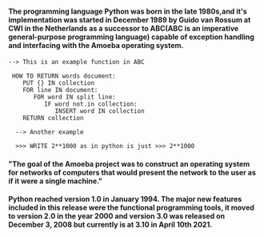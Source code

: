 #### The programming language Python was born in the late 1980s,and it's implementation was started in December 1989 by Guido van Rossum at CWI in the Netherlands as a successor to ABC(ABC is an imperative general-purpose programming language) capable of exception handling and interfacing with the Amoeba operating system.

  ~~~
  --> This is an example function in ABC

   HOW TO RETURN words document:
      PUT {} IN collection
      FOR line IN document:
         FOR word IN split line:
            IF word not.in collection:
               INSERT word IN collection
      RETURN collection

    --> Another example

    >>> WRITE 2**1000 as in python is just >>> 2**1000 
  ~~~
#### "The goal of the Amoeba project was to construct an operating system for networks of computers that would present the network to the user as if it were a single machine."

#### Python reached version 1.0 in January 1994. The major new features included in this release were the functional programming tools, it moved to version 2.0 in the year 2000 and version 3.0 was released on December 3, 2008 but currently is at 3.10 in April 10th 2021.